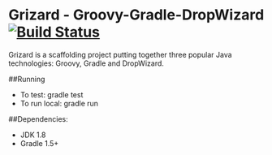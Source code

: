 Grizard - Groovy-Gradle-DropWizard [![Build Status](https://snap-ci.com/DewaldV/scaffold-gradle-groovy-dropwizard/branch/master/build_image)](https://snap-ci.com/DewaldV/scaffold-gradle-groovy-dropwizard/branch/master)
========
Grizard is a scaffolding project putting together three popular Java technologies: Groovy, Gradle and DropWizard.

##Running
* To test: gradle test
* To run local: gradle run

##Dependencies:
* JDK 1.8
* Gradle 1.5+
